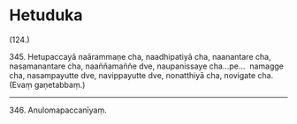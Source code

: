 

# Hetuduka






(124.)

345\. Hetupaccayā naārammaṇe cha, naadhipatiyā cha, naanantare cha, nasamanantare cha, naaññamaññe dve, naupanissaye cha…pe…  namagge cha, nasampayutte dve, navippayutte dve, nonatthiyā cha, novigate cha. (Evaṃ gaṇetabbaṃ.)

---

346\. Anulomapaccanīyaṃ.





